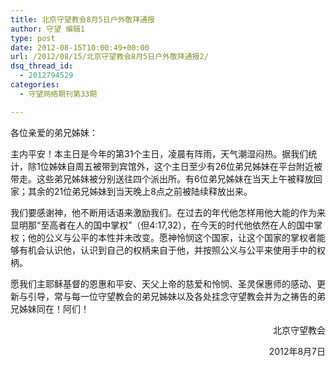 ```yaml
---
title: 北京守望教会8月5日户外敬拜通报
author: 守望 编辑1
type: post
date: 2012-08-15T10:00:49+00:00
url: /2012/08/15/北京守望教会8月5日户外敬拜通报2/
dsq_thread_id:
  - 2012794529
categories:
  - 守望网络期刊第33期

---
```

<!--more-->各位亲爱的弟兄姊妹：

主内平安！本主日是今年的第31个主日，凌晨有阵雨，天气潮湿闷热。据我们统计，除1位姊妹自周五被带到宾馆外，这个主日至少有26位弟兄姊妹在平台附近被带走。这些弟兄姊妹被分别送往四个派出所。有6位弟兄姊妹在当天上午被释放回家；其余的21位弟兄姊妹到当天晚上8点之前被陆续释放出来。

我们要感谢神，他不断用话语来激励我们。在过去的年代他怎样用他大能的作为来显明那“至高者在人的国中掌权”（但4:17,32），在今天的时代他依然在人的国中掌权；他的公义与公平的本性并未改变。愿神怜悯这个国家，让这个国家的掌权者能够有机会认识他，认识到自己的权柄来自于他，并按照公义与公平来使用手中的权柄。

愿我们主耶稣基督的恩惠和平安、天父上帝的慈爱和怜悯、圣灵保惠师的感动、更新与引导，常与每一位守望教会的弟兄姊妹以及各处挂念守望教会并为之祷告的弟兄姊妹同在！阿们！

<p style="text-align: right;">
                                                      北京守望教会
</p>

<p style="text-align: right;">
                                                     2012年8月7日
</p>

&nbsp;

&nbsp;

&nbsp;